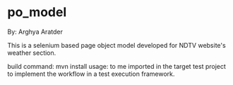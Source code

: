 # po_model

By: Arghya Aratder

This is a selenium based page object model developed for NDTV website's weather section.

build command: mvn install
usage: to me imported in the target test project to implement the workflow in a test execution framework.